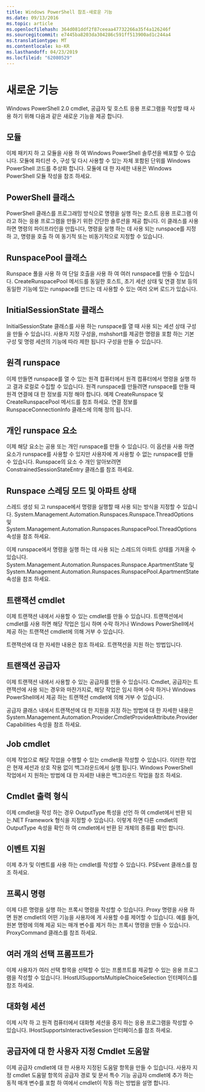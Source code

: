 ```yaml
---
title: Windows PowerShell 참조-새로운 기능
ms.date: 09/13/2016
ms.topic: article
ms.openlocfilehash: 364d081ddf2f87ceeaa47732266a35f4a126246f
ms.sourcegitcommit: e7445ba8203da304286c591ff513900ad1c244a4
ms.translationtype: MT
ms.contentlocale: ko-KR
ms.lasthandoff: 04/23/2019
ms.locfileid: "62080529"
---
```

# <a name="whats-new"></a>새로운 기능

Windows PowerShell 2.0 cmdlet, 공급자 및 호스트 응용 프로그램을 작성할 때 사용 하기 위해 다음과 같은 새로운 기능을 제공 합니다.

## <a name="modules"></a>모듈

이제 패키지 하 고 모듈을 사용 하 여 Windows PowerShell 솔루션을 배포할 수 있습니다. 모듈에 파티션 수, 구성 및 다시 사용할 수 있는 자체 포함된 단위를 Windows PowerShell 코드를 추상화 합니다. 모듈에 대 한 자세한 내용은 Windows PowerShell 모듈 작성을 참조 하세요.

## <a name="the-powershell-class"></a>PowerShell 클래스

PowerShell 클래스를 프로그래밍 방식으로 명령을 실행 하는 호스트 응용 프로그램 이라고 하는 응용 프로그램을 만들기 위한 간단한 솔루션을 제공 합니다. 이 클래스를 사용 하면 명령의 파이프라인을 만듭니다, 명령을 실행 하는 데 사용 되는 runspace를 지정 하 고, 명령을 호출 하 여 동기적 또는 비동기적으로 지정할 수 있습니다.

## <a name="the-runspacepool-class"></a>RunspacePool 클래스

Runspace 풀을 사용 하 여 단일 호출을 사용 하 여 여러 runspace를 만들 수 있습니다. CreateRunspacePool 메서드를 동일한 호스트, 초기 세션 상태 및 연결 정보 등의 동일한 기능에 있는 runspace를 만드는 데 사용할 수 있는 여러 오버 로드가 있습니다.

## <a name="the-initialsessionstate-class"></a>InitialSessionState 클래스

InitialSessionState 클래스를 사용 하는 runspace를 열 때 사용 되는 세션 상태 구성을 만들 수 있습니다. 사용자 지정 구성을, mshshort를 제공한 명령을 포함 하는 기본 구성 및 명령 세션의 기능에 따라 제한 됩니다 구성을 만들 수 있습니다.

## <a name="remote-runspaces"></a>원격 runspace

이제 만들면 runspace를 열 수 있는 원격 컴퓨터에서 원격 컴퓨터에서 명령을 실행 하 고 결과 로컬로 수집할 수 있습니다. 원격 runspace를 만들려면 runspace를 만들 때 원격 연결에 대 한 정보를 지정 해야 합니다. 예제 CreateRunspace 및 CreateRunspacePool 메서드를 참조 하세요. 연결 정보를 RunspaceConnectionInfo 클래스에 의해 정의 됩니다.

## <a name="private-runspace-elements"></a>개인 runspace 요소

이제 해당 요소는 공용 또는 개인 runspace를 만들 수 있습니다. 이 옵션을 사용 하면 요소가 runspace를 사용할 수 있지만 사용자에 게 사용할 수 없는 runspace를 만들 수 있습니다. Runspace의 요소 수 개인 알아보려면 ConstrainedSessionStateEntry 클래스를 참조 하세요.

## <a name="runspace-threading-modes-and-apartment-state"></a>Runspace 스레딩 모드 및 아파트 상태

스레드 생성 되 고 runspace에서 명령을 실행할 때 사용 되는 방식을 지정할 수 있습니다. System.Management.Automation.Runspaces.Runspace.ThreadOptions 및 System.Management.Automation.Runspaces.RunspacePool.ThreadOptions 속성을 참조 하세요.

이제 runspace에서 명령을 실행 하는 데 사용 되는 스레드의 아파트 상태를 가져올 수 있습니다. System.Management.Automation.Runspaces.Runspace.ApartmentState 및 System.Management.Automation.Runspaces.RunspacePool.ApartmentState 속성을 참조 하세요.

## <a name="transaction-cmdlets"></a>트랜잭션 cmdlet

이제 트랜잭션 내에서 사용할 수 있는 cmdlet를 만들 수 있습니다. 트랜잭션에서 cmdlet를 사용 하면 해당 작업은 임시 하며 수락 하거나 Windows PowerShell에서 제공 하는 트랜잭션 cmdlet에 의해 거부 수 있습니다.

트랜잭션에 대 한 자세한 내용은 참조 하세요. 트랜잭션을 지원 하는 방법입니다.

## <a name="transaction-provider"></a>트랜잭션 공급자

이제 트랜잭션 내에서 사용할 수 있는 공급자를 만들 수 있습니다. Cmdlet, 공급자는 트랜잭션에 사용 되는 경우와 마찬가지로, 해당 작업은 임시 하며 수락 하거나 Windows PowerShell에서 제공 하는 트랜잭션 cmdlet에 의해 거부 수 있습니다.

공급자 클래스 내에서 트랜잭션에 대 한 지원을 지정 하는 방법에 대 한 자세한 내용은 System.Management.Automation.Provider.CmdletProviderAttribute.ProviderCapabilities 속성을 참조 하세요.

## <a name="job-cmdlets"></a>Job cmdlet

이제 작업으로 해당 작업을 수행할 수 있는 cmdlet을 작성할 수 있습니다. 이러한 작업은 현재 세션과 상호 작용 없이 백그라운드에서 실행 됩니다. Windows PowerShell 작업에서 지 원하는 방법에 대 한 자세한 내용은 백그라운드 작업을 참조 하세요.

## <a name="cmdlet-output-types"></a>Cmdlet 출력 형식

이제 cmdlet을 작성 하는 경우 OutputType 특성을 선언 하 여 cmdlet에서 반환 되는.NET Framework 형식을 지정할 수 있습니다. 이렇게 하면 다른 cmdlet의 OutputType 속성을 확인 하 여 cmdlet에서 반환 된 개체의 종류를 확인 합니다.

## <a name="event-support"></a>이벤트 지원

이제 추가 및 이벤트를 사용 하는 cmdlet를 작성할 수 있습니다. PSEvent 클래스를 참조 하세요.

## <a name="proxy-commands"></a>프록시 명령

이제 다른 명령을 실행 하는 프록시 명령을 작성할 수 있습니다. Proxy 명령을 사용 하면 원본 cmdlet의 어떤 기능을 사용자에 게 사용할 수를 제어할 수 있습니다. 예를 들어, 원본 명령에 의해 제공 되는 매개 변수를 제거 하는 프록시 명령을 만들 수 있습니다. ProxyCommand 클래스를 참조 하세요.

## <a name="multiple-choice-prompts"></a>여러 개의 선택 프롬프트가

이제 사용자가 여러 선택 항목을 선택할 수 있는 프롬프트를 제공할 수 있는 응용 프로그램을 작성할 수 있습니다. IHostUISupportsMultipleChoiceSelection 인터페이스를 참조 하세요.

## <a name="interactive-sessions"></a>대화형 세션

이제 시작 하 고 원격 컴퓨터에서 대화형 세션을 중지 하는 응용 프로그램을 작성할 수 있습니다.
IHostSupportsInteractiveSession 인터페이스를 참조 하세요.

## <a name="custom-cmdlet-help-for-providers"></a>공급자에 대 한 사용자 지정 Cmdlet 도움말

이제 공급자 cmdlet에 대 한 사용자 지정된 도움말 항목을 만들 수 있습니다. 사용자 지정 cmdlet 도움말 항목의 공급자 경로 및 문서 특수 기능 공급자 cmdlet에 추가 하는 동적 매개 변수를 포함 하 여에서 cmdlet이 작동 하는 방법을 설명 합니다.
